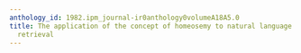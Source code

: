 ```yaml
---
anthology_id: 1982.ipm_journal-ir0anthology0volumeA18A5.0
title: The application of the concept of homeosemy to natural language information
  retrieval
---
```

